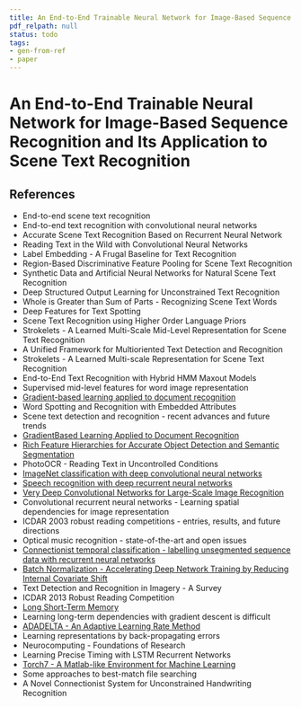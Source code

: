 ```yaml
---
title: An End-to-End Trainable Neural Network for Image-Based Sequence Recognition and Its Application to Scene Text Recognition
pdf_relpath: null
status: todo
tags:
- gen-from-ref
- paper
---
```


# An End-to-End Trainable Neural Network for Image-Based Sequence Recognition and Its Application to Scene Text Recognition

## References

- End-to-end scene text recognition
- End-to-end text recognition with convolutional neural networks
- Accurate Scene Text Recognition Based on Recurrent Neural Network
- Reading Text in the Wild with Convolutional Neural Networks
- Label Embedding - A Frugal Baseline for Text Recognition
- Region-Based Discriminative Feature Pooling for Scene Text Recognition
- Synthetic Data and Artificial Neural Networks for Natural Scene Text Recognition
- Deep Structured Output Learning for Unconstrained Text Recognition
- Whole is Greater than Sum of Parts - Recognizing Scene Text Words
- Deep Features for Text Spotting
- Scene Text Recognition using Higher Order Language Priors
- Strokelets - A Learned Multi-Scale Mid-Level Representation for Scene Text Recognition
- A Unified Framework for Multioriented Text Detection and Recognition
- Strokelets - A Learned Multi-scale Representation for Scene Text Recognition
- End-to-End Text Recognition with Hybrid HMM Maxout Models
- Supervised mid-level features for word image representation
- [Gradient-based learning applied to document recognition](./gradient-based-learning-applied-to-document-recognition.md)
- Word Spotting and Recognition with Embedded Attributes
- Scene text detection and recognition - recent advances and future trends
- [GradientBased Learning Applied to Document Recognition](./gradientbased-learning-applied-to-document-recognition.md)
- [Rich Feature Hierarchies for Accurate Object Detection and Semantic Segmentation](./rich-feature-hierarchies-for-accurate-object-detection-and-semantic-segmentation.md)
- PhotoOCR - Reading Text in Uncontrolled Conditions
- [ImageNet classification with deep convolutional neural networks](./imagenet-classification-with-deep-convolutional-neural-networks.md)
- [Speech recognition with deep recurrent neural networks](./speech-recognition-with-deep-recurrent-neural-networks.md)
- [Very Deep Convolutional Networks for Large-Scale Image Recognition](./very-deep-convolutional-networks-for-large-scale-image-recognition.md)
- Convolutional recurrent neural networks - Learning spatial dependencies for image representation
- ICDAR 2003 robust reading competitions - entries, results, and future directions
- Optical music recognition - state-of-the-art and open issues
- [Connectionist temporal classification - labelling unsegmented sequence data with recurrent neural networks](./connectionist-temporal-classification-labelling-unsegmented-sequence-data-with-recurrent-neural-networks.md)
- [Batch Normalization - Accelerating Deep Network Training by Reducing Internal Covariate Shift](./batch-normalization-accelerating-deep-network-training-by-reducing-internal-covariate-shift.md)
- Text Detection and Recognition in Imagery - A Survey
- ICDAR 2013 Robust Reading Competition
- [Long Short-Term Memory](./long-short-term-memory.md)
- Learning long-term dependencies with gradient descent is difficult
- [ADADELTA - An Adaptive Learning Rate Method](./adadelta-an-adaptive-learning-rate-method.md)
- Learning representations by back-propagating errors
- Neurocomputing - Foundations of Research
- Learning Precise Timing with LSTM Recurrent Networks
- [Torch7 - A Matlab-like Environment for Machine Learning](./torch7-a-matlab-like-environment-for-machine-learning.md)
- Some approaches to best-match file searching
- A Novel Connectionist System for Unconstrained Handwriting Recognition
